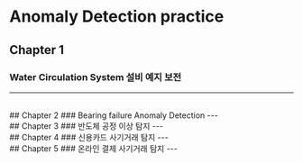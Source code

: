 # Anomaly Detection practice
## Chapter 1
### Water Circulation System 설비 예지 보전
---
<br>
## Chapter 2
### Bearing failure Anomaly Detection
---
<br>
## Chapter 3
### 반도체 공정 이상 탐지
---
<br>
## Chapter 4
### 신용카드 사기거래 탐지
---
<br>
## Chapter 5
### 온라인 결제 사기거래 탐지
---
